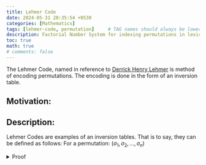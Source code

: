 ```yaml
---
title: Lehmer Code
date: 2024-05-31 20:35:54 +0530
categories: [Mathematics]
tags: [lehmer-code, permutation]     # TAG names should always be lowercase
description: Factorial Number System for indexing permutations in lexicographic order.
toc: true
math: true
# comments: false
---
```

The Lehmer Code, named in reference to [Derrick Henry Lehmer](https://en.wikipedia.org/wiki/D._H._Lehmer) is method of encoding permutations. The encoding is done in the form of an inversion table.

## Motivation:


## Description:
Lehmer Codes are examples of an inversion tables. That is to say, they can be defined as follows:
For a permutation: $(\sigma_1, \sigma_2, \ldots, \sigma_n)$
  

<details>
<summary> Proof </summary>
The proof is left as an exercise to the reader.
</details>